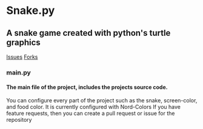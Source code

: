# Snake.py

## A snake game created with python's turtle graphics

[Issues](https://img.shields.io/github/issues/Infinitybeond1/snake.py)
[Forks](https://img.shields.io/github/forks/Infinitybeond1/snake.py)

### main.py

#### The main file of the project, includes the projects source code.

You can configure every part of the project such as the snake, screen-color, and food color. It is currently configured
with Nord-Colors If you have feature requests, then you can create a pull request or issue for the repository

